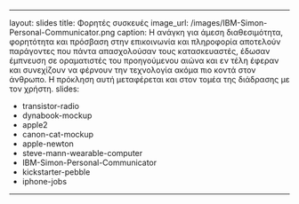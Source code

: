 ---
layout: slides
title: Φορητές συσκευές
image_url: /images/IBM-Simon-Personal-Communicator.png
caption: H ανάγκη για άμεση διαθεσιμότητα, φορητότητα και πρόσβαση στην επικοινωνία και πληροφορία αποτελούν παράγοντες
που πάντα απασχολούσαν τους κατασκευαστές, έδωσαν έμπνευση σε οραματιστές του προηγούμενου
αιώνα και εν τέλη έφεραν και συνεχίζουν να φέρνουν την τεχνολογία ακόμα πιο κοντά στον άνθρωπο. 
Η πρόκληση αυτή μεταφέρεται και στον τομέα της διάδρασης με τον χρήστη.
slides:
  - transistor-radio
  - dynabook-mockup
  - apple2
  - canon-cat-mockup
  - apple-newton
  - steve-mann-wearable-computer
  - IBM-Simon-Personal-Communicator
  - kickstarter-pebble
  - iphone-jobs
 ---
